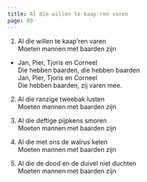 ```yaml
---
title: Al die willen te kaap'ren varen
page: 89
---  
```


1. Al die willen te kaap'ren varen  
Moeten mannen met baarden zijn  


- Jan, Pier, Tjoris en Corneel  
Die hebben baarden, die hebben baarden  
Jan, Pier, Tjoris en Corneel  
Die hebben baarden, zij varen mee.  


2. Al die ranzige tweebak lusten  
Moeten mannen met baarden zijn  


3. Al die deftige pijpkens smoren  
Moeten mannen met baarden zijn  


4. Al die met ons de walrus kelen  
Moeten mannen met baarden zijn  


5. Al die de dood en de duivel niet duchten  
Moeten mannen met baarden zijn  